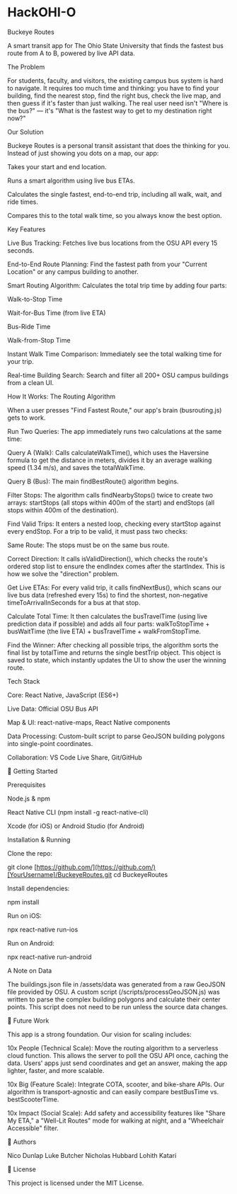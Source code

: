 # HackOHI-O
Buckeye Routes

A smart transit app for The Ohio State University that finds the fastest bus route from A to B, powered by live API data.

The Problem

For students, faculty, and visitors, the existing campus bus system is hard to navigate. It requires too much time and thinking: you have to find your building, find the nearest stop, find the right bus, check the live map, and then guess if it's faster than just walking. The real user need isn't "Where is the bus?" — it's "What is the fastest way to get to my destination right now?"

Our Solution

Buckeye Routes is a personal transit assistant that does the thinking for you. Instead of just showing you dots on a map, our app:

Takes your start and end location.

Runs a smart algorithm using live bus ETAs.

Calculates the single fastest, end-to-end trip, including all walk, wait, and ride times.

Compares this to the total walk time, so you always know the best option.

Key Features

Live Bus Tracking: Fetches live bus locations from the OSU API every 15 seconds.

End-to-End Route Planning: Find the fastest path from your "Current Location" or any campus building to another.

Smart Routing Algorithm: Calculates the total trip time by adding four parts:

Walk-to-Stop Time

Wait-for-Bus Time (from live ETA)

Bus-Ride Time

Walk-from-Stop Time

Instant Walk Time Comparison: Immediately see the total walking time for your trip.

Real-time Building Search: Search and filter all 200+ OSU campus buildings from a clean UI.

How It Works: The Routing Algorithm

When a user presses "Find Fastest Route," our app's brain (busrouting.js) gets to work.

Run Two Queries: The app immediately runs two calculations at the same time:

Query A (Walk): Calls calculateWalkTime(), which uses the Haversine formula to get the distance in meters, divides it by an average walking speed (1.34 m/s), and saves the totalWalkTime.

Query B (Bus): The main findBestRoute() algorithm begins.

Filter Stops: The algorithm calls findNearbyStops() twice to create two arrays: startStops (all stops within 400m of the start) and endStops (all stops within 400m of the destination).

Find Valid Trips: It enters a nested loop, checking every startStop against every endStop. For a trip to be valid, it must pass two checks:

Same Route: The stops must be on the same bus route.

Correct Direction: It calls isValidDirection(), which checks the route's ordered stop list to ensure the endIndex comes after the startIndex. This is how we solve the "direction" problem.

Get Live ETAs: For every valid trip, it calls findNextBus(), which scans our live bus data (refreshed every 15s) to find the shortest, non-negative timeToArrivalInSeconds for a bus at that stop.

Calculate Total Time: It then calculates the busTravelTime (using live prediction data if possible) and adds all four parts: walkToStopTime + busWaitTime (the live ETA) + busTravelTime + walkFromStopTime.

Find the Winner: After checking all possible trips, the algorithm sorts the final list by totalTime and returns the single bestTrip object. This object is saved to state, which instantly updates the UI to show the user the winning route.

Tech Stack

Core: React Native, JavaScript (ES6+)

Live Data: Official OSU Bus API

Map & UI: react-native-maps, React Native components

Data Processing: Custom-built script to parse GeoJSON building polygons into single-point coordinates.

Collaboration: VS Code Live Share, Git/GitHub

🚀 Getting Started

Prerequisites

Node.js & npm

React Native CLI (npm install -g react-native-cli)

Xcode (for iOS) or Android Studio (for Android)

Installation & Running

Clone the repo:

git clone [https://github.com/](https://github.com/)[YourUsername]/BuckeyeRoutes.git
cd BuckeyeRoutes


Install dependencies:

npm install


Run on iOS:

npx react-native run-ios


Run on Android:

npx react-native run-android


A Note on Data

The buildings.json file in /assets/data was generated from a raw GeoJSON file provided by OSU. A custom script (/scripts/processGeoJSON.js) was written to parse the complex building polygons and calculate their center points. This script does not need to be run unless the source data changes.

🔮 Future Work

This app is a strong foundation. Our vision for scaling includes:

10x People (Technical Scale): Move the routing algorithm to a serverless cloud function. This allows the server to poll the OSU API once, caching the data. Users' apps just send coordinates and get an answer, making the app lighter, faster, and more scalable.

10x Big (Feature Scale): Integrate COTA, scooter, and bike-share APIs. Our algorithm is transport-agnostic and can easily compare bestBusTime vs. bestScooterTime.

10x Impact (Social Scale): Add safety and accessibility features like "Share My ETA," a "Well-Lit Routes" mode for walking at night, and a "Wheelchair Accessible" filter.

👥 Authors

Nico Dunlap
Luke Butcher
Nicholas Hubbard
Lohith Katari

📄 License

This project is licensed under the MIT License.
